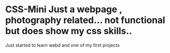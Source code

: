 # CSS-Mini Just a webpage , photography related... not functional but does show my css skills..
Just started to learn webd and one of my first projects
